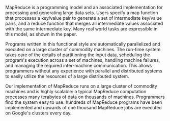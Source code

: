 MapReduce is a programming model and an associated implementation for processing
and generating large data sets. Users specify a map function that processes a
key/value pair to generate a set of intermediate key/value pairs, and a reduce
function that merges all intermediate values associated with the same
intermediate key. Many real world tasks are expressible in this model, as shown
in the paper.

Programs written in this functional style are automatically parallelized and
executed on a large cluster of commodity machines. The run-time system takes
care of the details of partitioning the input data, scheduling the program's
execution across a set of machines, handling machine failures, and managing the
required inter-machine communication. This allows programmers without any
experience with parallel and distributed systems to easily utilize the resources
of a large distributed system.

Our implementation of MapReduce runs on a large cluster of commodity machines
and is highly scalable: a typical MapReduce computation processes many terabytes
of data on thousands of machines. Programmers find the system easy to use:
hundreds of MapReduce programs have been implemented and upwards of one thousand
MapReduce jobs are executed on Google's clusters every day.
